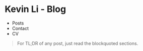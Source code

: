 Kevin Li - Blog
=====

* Posts
* Contact
* CV

> For TL;DR of any post, just read the blockquoted sections.
